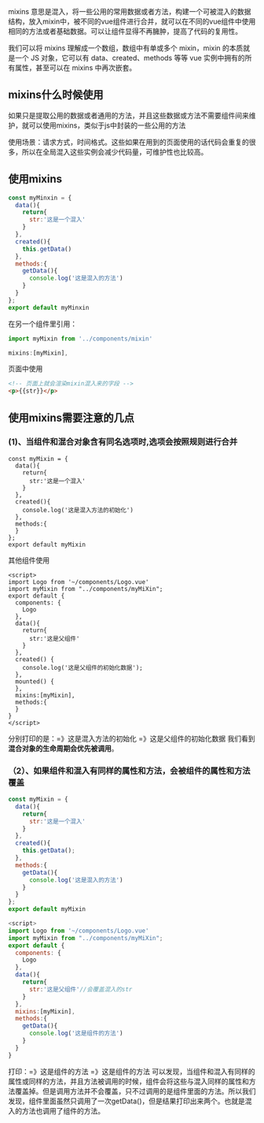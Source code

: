 mixins 意思是混入，将一些公用的常用数据或者方法，构建一个可被混入的数据结构，放入mixin中，被不同的vue组件进行合并，就可以在不同的vue组件中使用相同的方法或者基础数据。可以让组件显得不再臃肿，提高了代码的复用性。

我们可以将 mixins 理解成一个数组，数组中有单或多个 mixin，mixin 的本质就是一个 JS 对象，它可以有 data、created、methods 等等 vue 实例中拥有的所有属性，甚至可以在 mixins 中再次嵌套。

## mixins什么时候使用
如果只是提取公用的数据或者通用的方法，并且这些数据或方法不需要组件间来维护，就可以使用mixins，类似于js中封装的一些公用的方法

使用场景：请求方式，时间格式。这些如果在用到的页面使用的话代码会重复的很多，所以在全局混入这些实例会减少代码量，可维护性也比较高。

## 使用mixins

```js
const myMinxin = {
  data(){
    return{
      str:'这是一个混入'
    }
  },
  created(){
    this.getData()
  },
  methods:{
    getData(){
      console.log('这是混入的方法')
    }
  }
};
export default myMinxin
```

在另一个组件里引用：

```js
import myMixin from '../components/mixin'

mixins:[myMixin],
```
页面中使用

```html
<!-- 页面上就会渲染mixin混入来的字段 -->
<p>{{str}}</p>
```

## 使用mixins需要注意的几点
### (1)、当组件和混合对象含有同名选项时,选项会按照规则进行合并
```
const myMixin = {
  data(){
    return{
      str:'这是一个混入'
    }
  },
  created(){
    console.log('这是混入方法的初始化')
  },
  methods:{
  }
};
export default myMixin
```
其他组件使用
```
<script>
import Logo from '~/components/Logo.vue'
import myMixin from "../components/myMiXin";
export default {
  components: {
    Logo
  },
  data(){
    return{
      str:'这是父组件'
    }
  },
  created() {
    console.log('这是父组件的初始化数据');
  },
  mounted() {
  },
  mixins:[myMixin],
  methods:{
  }
}
</script>
```

分别打印的是：=》这是混入方法的初始化
                       =》这是父组件的初始化数据
我们看到**混合对象的生命周期会优先被调用**。
### （2）、如果组件和混入有同样的属性和方法，会被组件的属性和方法覆盖

```js
const myMixin = {
  data(){
    return{
      str:'这是一个混入'
    }
  },
  created(){
    this.getData();
  },
  methods:{
    getData(){
      console.log('这是混入的方法')
    }
  }
};
export default myMixin
```
```js
<script>
import Logo from '~/components/Logo.vue'
import myMixin from "../components/myMiXin";
export default {
  components: {
    Logo
  },
  data(){
    return{
      str:'这是父组件'//会覆盖混入的str
    }
  },
  mixins:[myMixin],
  methods:{
    getData(){
      console.log('这是组件的方法')
    }
  }
}
```
打印：=》这是组件的方法
         =》这是组件的方法
可以发现，当组件和混入有同样的属性或同样的方法，并且方法被调用的时候，组件会将这些与混入同样的属性和方法覆盖掉。但是调用方法并不会覆盖，只不过调用的是组件里面的方法。所以我们发现，组件里面虽然只调用了一次getData()，但是结果打印出来两个。也就是混入的方法也调用了组件的方法。
